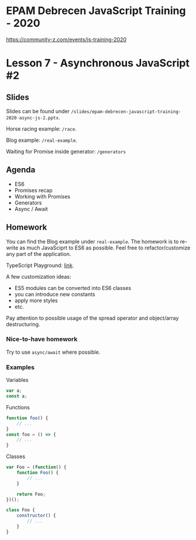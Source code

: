 # EPAM Debrecen JavaScript Training - 2020

https://community-z.com/events/js-training-2020

# Lesson 7 - Asynchronous JavaScript #2

## Slides
Slides can be found under `/slides/epam-debrecen-javascript-training-2020-async-js-2.pptx`.

Horse racing example: `/race`.

Blog example: `/real-example`.

Waiting for Promise inside generator: `/generators`

## Agenda

- ES6
- Promises recap
- Working with Promises
- Generators
- Async / Await

## Homework

You can find the Blog example under `real-example`. The homework is to re-write as much JavaSciprt to ES6 as possible. Feel free to refactor/customize any part of the application.

TypeScript Playground: [link](https://www.typescriptlang.org/play/?noImplicitAny=false&strictNullChecks=false&strictFunctionTypes=false&strictPropertyInitialization=false&strictBindCallApply=false&noImplicitThis=false&noImplicitReturns=false&alwaysStrict=false&esModuleInterop=false&declaration=false&target=1#code/PTAEAsFMBtoewjeQ).

A few customization ideas:

- ES5 modules can be converted into ES6 classes
- you can introduce new constants
- apply more styles
- etc.

Pay attention to possible usage of the spread operator and object/array destructuring.

### Nice-to-have homework

Try to use `async/await` where possible.

### Examples

Variables
```javascript
var a;
const a;
```

Functions
```javascript
function foo() {
    // ...
}
const foo = () => {
    // ...
}
```

Classes
```javascript
var Foo = (function() {
    function Foo() {
        // ...
    }

    return Foo;
})();

class Foo {
    constructor() {
        // ...
    }
}
```
